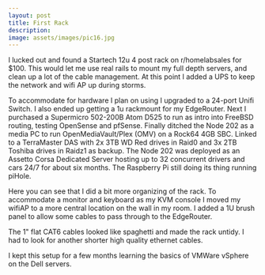 ```yaml
---
layout: post
title: First Rack
description:
image: assets/images/pic16.jpg
---
```


I lucked out and found a Startech 12u 4 post rack on r/homelabsales for $100. This would let me use real rails to mount my full depth servers, and clean up a lot of the cable management. At this point I added a UPS to keep the network and wifi AP up during storms.

To accommodate for hardware I plan on using I upgraded to a 24-port Unifi Switch. I also ended up getting a 1u rackmount for my EdgeRouter. Next I purchased a Supermicro 502-200B Atom D525 to run as intro into FreeBSD routing, testing OpenSense and pfSense. Finally ditched the Node 202 as a media PC to run OpenMediaVault/Plex (OMV) on a Rock64 4GB SBC. Linked to a TerraMaster DAS with 2x 3TB WD Red drives in Raid0 and 3x 2TB Toshiba drives in Raidz1 as backup. The Node 202 was deployed as an Assetto Corsa Dedicated Server hosting up to 32 concurrent drivers and cars 24/7 for about six months. The Raspberry Pi still doing its thing running piHole.

Here you can see that I did a bit more organizing of the rack. To accommodate a monitor and keyboard as my KVM console I moved my wifiAP to a more central location on the wall in my room. I added a 1U brush panel to allow some cables to pass through to the EdgeRouter.

The 1" flat CAT6 cables looked like spaghetti and made the rack untidy. I had to look for another shorter high quality ethernet cables.

I kept this setup for a few months learning the basics of VMWare vSphere on the Dell servers.
